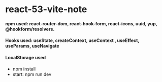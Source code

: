 # react-53-vite-note
#### npm used: react-router-dom, react-hook-form, react-icons, uuid, yup, @hookform/resolvers.
#### Hooks used: useState, createContext, useContext , useEffect, useParams, useNavigate
#### LocalStorage used
* npm install
* start: npm run dev
